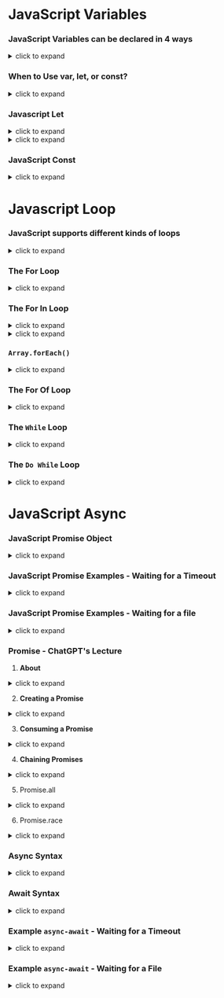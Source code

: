 # JavaScript Variables

### JavaScript Variables can be declared in 4 ways

<details>
  <summary>click to expand</summary>

- Automatically
- Using var
- Using let
- Using const
</details>

### When to Use var, let, or const?

<details>
  <summary>click to expand</summary>

- Always declare variables
- Always use const if the value should not be changed
- Always use const if the type should not be changed (Arrays and Objects)
- Only use let if you can't use const
- Only use var if you MUST support old browsers.
</details>

### Javascript Let

<details>
  <summary>click to expand</summary>

- Variables declared with let have Block Scope
- Variables declared with let must be Declared before use
- Variables declared with let cannot be Redeclared in the same scope
</details>

<details>
  <summary>click to expand</summary>

  Example:

  ```javascript
  {
      let x = 2;
  }
  // x can NOT be used here
  ```

  ```javascript
  {
      var x = 2;
  }
  // x CAN be used here
  ```

  ```javascript
  // You can not accidentally redeclare a variable declared with let.
  let x = "John Doe";
  let x = 0; // [X]
  ```

  ```javascript
  // Variables defined with var can be redeclared.
  var x = "John Doe";
  var x = 0; // [V]
  ```
</details>

### JavaScript Const

<details>
  <summary>click to expand</summary>

- Variables defined with const cannot be Redeclared
- Variables defined with const cannot be Reassigned
- Variables defined with const have Block Scope
</details>

# Javascript Loop

### JavaScript supports different kinds of loops

<details>
  <summary>click to expand</summary>

- `for` - loops through a block of code a number of times
- `for/in` - loops through the properties of an object
- `for/of` - loops through the values of an iterable object
- `while` - loops through a block of code while a specified condition is true
- `do/while` - also loops through a block of code while a specified condition is true

</details>

### The For Loop

<details>
  <summary>click to expand</summary>

- The for statement creates a loop with 3 optional expressions:

  ```javascript
  for (expression 1; expression 2; expression 3) {
      // code block to be executed
  }
  ```

  ```javascript
  for (let i = 0; i < 5; i++) {
    text += "The number is " + i + "<br>";
  }
  // The number is 0
  // The number is 1
  // The number is 2
  // The number is 3
  // The number is 4

  const cars = ["BMW", "Volvo", "Saab", "Ford"];
  let i, len, text;
  for (let i = 0, len = cars.length, text = ""; i < len; i++) {
      text += cars[i] + "<br>";
  }
  // BMW
  // Volvo
  // Saab
  // Ford
  ```

</details>

### The For In Loop

<details>
  <summary>click to expand</summary>

- The JavaScript `for in` statement loops through the properties of an Object:

  ```javascript
  for (key in object) {
      // code block to be executed
  }
  ```

  ```javascript
  const person = {fname:"John", lname:"Doe", age:25};
  
  let text = "";
  for (let x in person) {
      text += person[x] + " ";
  }
  //John Doe 25
  ```
</details>

<details>
  <summary>click to expand</summary>

- The JavaScript `for in` statement can also loop over the properties of an Array:

  ```javascript
  for (variable in array) {
      // code block to be executed
  }
  ```

  ```javascript
  const numbers = [45, 4, 9, 16, 25];
  let txt = "";
  for (let x in numbers) {
      txt += numbers[x] + "<br>"; 
  }
  // 45
  // 4
  // 9
  // 16
  // 25
  ```
</details>

### `Array.forEach()`

<details>
  <summary>click to expand</summary>

- The `forEach()` method calls a function (a callback function) once for each array element.

  ```javascript
  const numbers = [45, 4, 9, 16, 25];
  let txt = "";
  numbers.forEach(myFunction);
  function myFunction(value, index, array) {
      txt += value + "<br>"; 
  }
  ```
</details>

### The For Of Loop

<details>
  <summary>click to expand</summary>

- The JavaScript `for of` statement loops through the values of an iterable object.

  ```javascript
  const cars = ["BMW", "Volvo", "Mini"];

  let text = "";
  for (let x of cars) {
      text += x;
  }
  ```

  ```javascript
  let language = "JavaScript";
  
  let text = "";
  for (let x of language) {
      text += x;
  }
  ```
</details>

### The `While` Loop

<details>
  <summary>click to expand</summary>
  
- The `while` loop loops through a block of code as long as a specified condition is true.

  ```javascript
  while (i < 10) {
      text += "The number is " + i;
      i++;
  }
  ```
</details>

### The `Do While` Loop

<details>
  <summary>click to expand</summary>

- The `do while` loop is a variant of the while loop. This loop will execute the code block once, before checking if the condition is true, then it will repeat the loop as long as the condition is true.

  ```javascript
  do {
      text += "The number is " + i;
      i++;
  }
  while (i < 10);
  ```
</details>

# JavaScript Async

### JavaScript Promise Object

<details>
  <summary>click to expand</summary>

- `Producing code` is code that can take some time
- `Consuming code` is code that must wait for the result
- A Promise is an Object that links `Producing code` and `Consuming code`.

  ```javascript
  let myPromise = new Promise(function(myResolve, myReject) {
      // "Producing Code" (May take some time)
      myResolve(); // when successful
      myReject();  // when error
  });
  
  // "Consuming Code" (Must wait for a fulfilled Promise)
  myPromise.then(
      function(value) { /* code if successful */ },
      function(error) { /* code if some error */ }
  );
  ```

- When the producing code obtains the result, it should call one of the two callbacks:

  |When|Call|
  |---|---|
  |Success|`myResolve(result value)`|
  |Error|`myReject(error object)`|

  ```javascript
  function myDisplayer(some) {
      document.getElementById("demo").innerHTML = some;
  }
  
  let myPromise = new Promise(function(myResolve, myReject) {
      let x = 0;
    
      // The producing code (this may take some time)
      // some code (try to change x to 5)
    
      if (x == 0) {
          myResolve("OK");
      } else {
          myReject("Error");
      }
  });
  
  myPromise.then(
      function(value) {myDisplayer(value);},
      function(error) {myDisplayer(error);}
  );
  ```
</details>

### JavaScript Promise Examples - Waiting for a Timeout

<details>
  <summary>click to expand</summary>

- Example Using Callback

  ```javascript
  setTimeout(function() { myFunction("I love You !!!"); }, 3000);

  function myFunction(value) {
      document.getElementById("demo").innerHTML = value;
  }
  ```

- Example Using Promise

  ```javascript
  let myPromise = new Promise(function(myResolve, myReject) {
      setTimeout(function() { myResolve("I love You !!"); }, 3000);
  });

  myPromise.then(function(value) {
      document.getElementById("demo").innerHTML = value;
  });
  ```
</details>

### JavaScript Promise Examples - Waiting for a file

<details>
  <summary>click to expand</summary>

- Example Using Callback

  ```javascript
  function getFile(myCallback) {
      let req = new XMLHttpRequest();
      req.open('GET', "mycar.html");
      req.onload = function() {
          if (req.status == 200) {
              myCallback(req.responseText);
          } else {
              myCallback("Error: " + req.status);
          }
      }
      req.send();
  }

  getFile(myDisplayer);
  ```

- Example Using Promise

  ```javascript
  let myPromise = new Promise(function(myResolve, myReject) {
      let req = new XMLHttpRequest();
      req.open('GET', "mycar.html");
      req.onload = function() {
          if (req.status == 200) {
              myResolve(req.response);
          } else {
              myReject("File not Found");
          }
      };
      req.send();
  });

  myPromise.then(
      function(value) {myDisplayer(value);},
      function(error) {myDisplayer(error);}
  );
  ```
</details>

### Promise - ChatGPT's Lecture

1. **About**

<details>
  <summary>click to expand</summary>

   - Promises in JavaScript are objects representing the eventual completion or failure of an asynchronous operation. They are used to handle asynchronous operations such as fetching data from a server, reading files, or any other operations that take time to complete.

   - States of a Promise:
     - Pending: Initial state. The promise's outcome hasn't been determined yet.
     - Fulfilled (Resolved): The operation completed successfully.
     - Rejected: The operation failed.
</details>

2. **Creating a Promise**

<details>
  <summary>click to expand</summary>

  - You create a new promise using the `Promise` constructor, which takes a function as an argument. This function, known as the executor function, is called immediately with two arguments: `resolve` and `reject`. Inside this function, you perform the asynchronous operation. You call `resolve(value)` when the operation is successful and `reject(reason)` if it fails.
  - Let's say you want to simulate fetching data from a server asynchronously using a promise:

    ```javascript
    const fetchData = new Promise((resolve, reject) => {
        setTimeout(() => {
            const data = { id: 1, name: 'John Doe' };
            resolve(data); // Simulate successful data fetch
            // If there's an error, you can reject the promise:
            // reject('Failed to fetch data');
        }, 2000); // Simulate 2 seconds delay
    });
    ```
</details>

3. **Consuming a Promise**

<details>
  <summary>click to expand</summary>

  - You consume a promise using its `then` and `catch` methods. then is called when the promise is fulfilled, and `catch` is called when the promise is rejected.
  - Now let's consume the promise we created and log the result to the console:
    ```javascript
    fetchData
        .then((data) => {
            console.log('Data:', data);
        })
        .catch((error) => {
            console.error('Error:', error);
        });
    ```
</details>

4. **Chaining Promises**

<details>
  <summary>click to expand</summary>

  - Promises can be chained using the `then` method. This allows you to execute multiple asynchronous operations sequentially.
  - Suppose you want to fetch user data and then fetch additional information based on the user's ID:

    ```javascript
    fetchUserData()
    .then((user) => {
        return fetchAdditionalInfo(user.id);
    })
    .then((additionalInfo) => {
        console.log('Additional info:', additionalInfo);
    })
    .catch((error) => {
        console.error('Error:', error);
    });
    ```
</details>

5. Promise.all

<details>
  <summary>click to expand</summary>

  - The `Promise.all` method takes an iterable of promises and returns a single promise that resolves when all of the promises in the iterable have resolved, or rejects with the reason of the first promise that rejects.
  - Let's say you have multiple promises for fetching data from different endpoints, and you want to wait for all of them to resolve before proceeding:

    ```javascript
    const promise1 = fetchDataFromEndpoint1();
    const promise2 = fetchDataFromEndpoint2();
    const promise3 = fetchDataFromEndpoint3();
    
    Promise.all([promise1, promise2, promise3])
        .then((results) => {
            console.log('All data fetched:', results);
        })
        .catch((error) => {
            console.error('Error:', error);
        });
    
    ```
</details>

6. Promise.race

<details>
  <summary>click to expand</summary>

  - The `Promise.race` method returns a promise that resolves or rejects as soon as one of the promises in the iterable resolves or rejects.
  - Suppose you have two promises for fetching data from different sources, and you want to use the one that resolves first:

    ```javascript
    const promise1 = fetchDataFromSource1();
    const promise2 = fetchDataFromSource2();
    
    Promise.race([promise1, promise2])
        .then((result) => {
            console.log('First data fetched:', result);
        })
        .catch((error) => {
            console.error('Error:', error);
        });

    ```
</details>

### Async Syntax

<details>
  <summary>click to expand</summary>

- The keyword `async` before a function makes the function return a `promise`:

  ```javascript
  async function myFunction() {
      return "Hello";
  }
  ```
  
  Is the same as:
  
  ```javascript
  async function myFunction() {
      return "Hello";
  }
  myFunction().then(
      function(value) {myDisplayer(value);},
      function(error) {myDisplayer(error);}
  );
  ```

  Or simpler, since you expect a normal value (a normal response, not an error):

  ```javascript
  async function myFunction() {
      return "Hello";
  }
  myFunction().then(
      function(value) {myDisplayer(value);}
  );
  ```
</details>

### Await Syntax

<details>
  <summary>click to expand</summary>

- The `await` keyword can only be used inside an `async` function.
- The `await` keyword makes the function pause the execution and wait for a resolved `promise` before it continues:

  ```javascript
  let value = await promise;
  ```

  Basic Syntax

  ```javascript
  async function myDisplay() {
      let myPromise = new Promise(function(resolve, reject) {
          resolve("I love You !!");
      });
      document.getElementById("demo").innerHTML = await myPromise;
  }
  myDisplay();
  ```

  Example without reject

  ```javascript
  async function myDisplay() {
      let myPromise = new Promise(function(resolve) {
          resolve("I love You !!");
      });
      document.getElementById("demo").innerHTML = await myPromise;
  }
  
  myDisplay();
  ```
</details>

### Example `async-await` - Waiting for a Timeout

<details>
  <summary>click to expand</summary>

  ```javascript
  async function myDisplay() {
      let myPromise = new Promise(function(resolve) {
          setTimeout(function() {resolve("I love You !!");}, 3000);
      });
      document.getElementById("demo").innerHTML = await myPromise;
  }
  
  myDisplay();
  ```
</details>

### Example `async-await` - Waiting for a File

<details>
  <summary>click to expand</summary>

  ```javascript
  async function getFile() {
      let myPromise = new Promise(function(resolve) {
          let req = new XMLHttpRequest();
          req.open('GET', "mycar.html");
          req.onload = function() {
              if (req.status == 200) {
                  resolve(req.response);
              } else {
                  resolve("File not Found");
              }
          };
          req.send();
      });
      document.getElementById("demo").innerHTML = await myPromise;
  }
  
  getFile();
  ```
</details>
